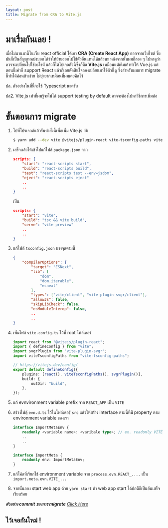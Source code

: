```yaml
---
layout: post
title: Migrate from CRA to Vite.js
---
```


# มาเรื่มกันเลย !

เมื่อไม่นานมานี้ในเว็บ react official ได้เอา **CRA (Create React App)** ออกจากเว็บไซต์ ซึ่งมันก็เป็นสัญญาณบ่งบอกได้ว่าให้ย้ายออกไปใช้ตัวอื่นแทนได้แล้วนะ หลังจากนั้นผมก็ลอง ๆ ไปหาดูว่าควรจะเปลี่ยนไปใช้อะไรดั แล้วก็ได้ไปเจอตัวนี้ซึ่งก็คือ **Vite.js** เหมือนแต่เดิมเค้าทำให้ Vue.js แต่ตอนนี้เค้าก็ support React แล้วก็เลยตัดสินใจลองเปลี่ยนมาใช้ตัวนี้ดู ซึ่งสำหรับผมการ migrate นี้ทำได้ค่อนข้างง่าย ไม่ยุ่งยากเหมือนที่ผมเคยคิดไว้

ปล. ตัวอย่างในที่นี้จะใช้ Typescript นะครับ

ปล2. Vite.js เท่าที่ผมรู้จะไม่ได้ support testing by default อาจจะต้องไปหาวิธีการเพิ่มต่อ

# ขั้นตอนการ migrate

1. ไปที่โปรเจกต์แล้วรันคำสั่งนี้เพื่อเพิ่ม Vite.js lib

    ```bash
    $ yarn add --dev vite @vitejs/plugin-react vite-tsconfig-paths vite-plugin-svgr
    ```

2. เสร็จเเล้วให้เข้าไปแก้ไฟล์ `package.json` จาก

    ```json
    scripts: {
        "start": "react-scripts start",
        "build": "react-scripts build",
        "test": "react-scripts test --env=jsdom",
        "eject": "react-scripts eject"
        ..
        ..
    }
    ```

    เป็น

    ```json
    scripts: {
        "start": "vite",
        "build": "tsc && vite build",
        "serve": "vite preview"
        ..
        ..
    }
    ```

3. แก้ไฟล์ `tsconfig.json` บางจุดตามนี้

    ```json
    {
        "compilerOptions": {
            "target": "ESNext",
            "lib": [
                "dom",
                "dom.iterable",
                "esnext"
            ],
            "types": ["vite/client", "vite-plugin-svgr/client"],
            "allowJs": false,
            "skipLibCheck": false,
            "esModuleInterop": false,
            ..
            ..
    }
    ```

4. เพิ่มไฟล์ `vite.config.ts` ไว้ที่ root โฟล์เดอร์

    ```typescript
    import react from "@vitejs/plugin-react";
    import { defineConfig } from "vite";
    import svgrPlugin from "vite-plugin-svgr";
    import viteTsconfigPaths from "vite-tsconfig-paths";

    // https://vitejs.dev/config/
    export default defineConfig({
        plugins: [react(), viteTsconfigPaths(), svgrPlugin()],
        build: {
            outDir: "build",
        },
    });
    ```

5. แก้ evnvironment variable prefix จาก `REACT_APP` เป็น `VITE`

6. สร้างไฟลฺ์ `evn.d.ts` ใว้ในโฟล์เดอรฺ์ `src` แล้วให้สร้าง interface ตามนี้ที่มี property ตาม environment variable ของเรา

    ```typescript
    interface ImportMetaEnv {
        readonly <variable name>: <varibale type>; // ex. readonly VITE_SERVER_URL: string;
        ..
        ..
    }

    interface ImportMeta {
        readonly env: ImportMetaEnv;
    }
    ```

7. แก้โค้ดที่เรียกใช้ environment variable จาก `process.evn.REACT_....` เป็น `import.meta.evn.VITE_...`

8. จากนั้นลอง start web app ด้วย `yarn start` ถ้า web app start ได้ปกตืก็เป็นอันเสร็จเรียบร้อย

**_ตัวอย่าง commit ของการ migrate_** _[Click Here](https://github.com/oat9002/GoldPriceTracking/commit/c91413e23e99e6ce573f56dffc1c695a6c398901)_

## ไว้เจอกันใหม่ !

